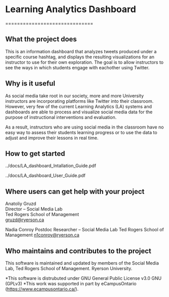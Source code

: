 # Learning Analytics Dashboard
==============================


What the project does
---------------------

This is an information dashboard that analyzes tweets produced under a specific course hashtag, and displays the resulting visualizations for an instructor to use for their own exploration. The goal is to allow instructors to see the ways in which students engage with eachother using Twitter. 


Why is it useful
----------------

As social media take root in our society, more and more University instructors are incorporating platforms like Twitter into their classroom. However, very few of the current Learning Analytics (LA) systems and dashboards are able to process and visualize social media data for the purpose of instructional interventions and evaluation. 

As a result, instructors who are using social media in the classroom have no easy way to assess their students learning progress or to use the data to adjust and improve their lessons in real time. 


How to get started 
------------------
../docs/LA_dashboard_Intallation_Guide.pdf

../docs/LA_dashboard_User_Guide.pdf

Where users can get help with your project
------------------------------------------
Anatoliy Gruzd				 
Director – Social Media Lab			
Ted Rogers School of Management  		
gruzd@ryerson.ca			

Nadia Conroy
Postdoc Researcher – Social Media Lab
Ted Rogers School of Management
n1conroy@ryerson.ca


Who maintains and contributes to the project
--------------------------------------------
This software is maintained and updated by members of the Social Media Lab, Ted Rogers School of Management. Ryerson University.

*This software is distrubuted under GNU General Public License v3.0 GNU (GPLv3)
*This work was supported in part by eCampusOntario (https://www.ecampusontario.ca/).

